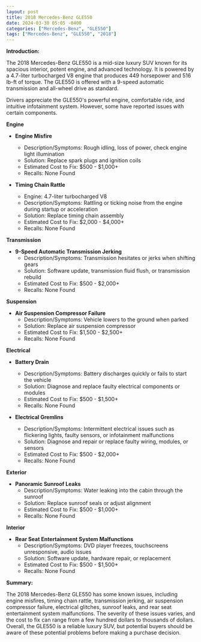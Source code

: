 ```yaml
---
layout: post
title: 2018 Mercedes-Benz GLE550
date: 2024-03-30 05:05 -0400
categories: ["Mercedes-Benz", "GLE550"]
tags: ["Mercedes-Benz", "GLE550", "2018"]
---
```

**Introduction:**

The 2018 Mercedes-Benz GLE550 is a mid-size luxury SUV known for its spacious interior, potent engine, and advanced technology. It is powered by a 4.7-liter turbocharged V8 engine that produces 449 horsepower and 516 lb-ft of torque. The GLE550 is offered with a 9-speed automatic transmission and all-wheel drive as standard.

Drivers appreciate the GLE550's powerful engine, comfortable ride, and intuitive infotainment system. However, some have reported issues with certain components.

**Engine**

* **Engine Misfire**
    * Description/Symptoms: Rough idling, loss of power, check engine light illumination
    * Solution: Replace spark plugs and ignition coils
    * Estimated Cost to Fix: $500 - $1,000+
    * Recalls: None Found

* **Timing Chain Rattle**
    * Engine: 4.7-liter turbocharged V8
    * Description/Symptoms: Rattling or ticking noise from the engine during startup or acceleration
    * Solution: Replace timing chain assembly
    * Estimated Cost to Fix: $2,000 - $4,000+
    * Recalls: None Found

**Transmission**

* **9-Speed Automatic Transmission Jerking**
    * Description/Symptoms: Transmission hesitates or jerks when shifting gears
    * Solution: Software update, transmission fluid flush, or transmission rebuild
    * Estimated Cost to Fix: $500 - $2,000+
    * Recalls: None Found

**Suspension**

* **Air Suspension Compressor Failure**
    * Description/Symptoms: Vehicle lowers to the ground when parked
    * Solution: Replace air suspension compressor
    * Estimated Cost to Fix: $1,500 - $2,500+
    * Recalls: None Found

**Electrical**

* **Battery Drain**
    * Description/Symptoms: Battery discharges quickly or fails to start the vehicle
    * Solution: Diagnose and replace faulty electrical components or modules
    * Estimated Cost to Fix: $500 - $1,500+
    * Recalls: None Found

* **Electrical Gremlins**
    * Description/Symptoms: Intermittent electrical issues such as flickering lights, faulty sensors, or infotainment malfunctions
    * Solution: Diagnose and repair or replace faulty wiring, modules, or sensors
    * Estimated Cost to Fix: $500 - $2,000+
    * Recalls: None Found

**Exterior**

* **Panoramic Sunroof Leaks**
    * Description/Symptoms: Water leaking into the cabin through the sunroof
    * Solution: Replace sunroof seals or adjust alignment
    * Estimated Cost to Fix: $500 - $1,000+
    * Recalls: None Found

**Interior**

* **Rear Seat Entertainment System Malfunctions**
    * Description/Symptoms: DVD player freezes, touchscreens unresponsive, audio issues
    * Solution: Software update, hardware repair, or replacement
    * Estimated Cost to Fix: $500 - $1,500+
    * Recalls: None Found

**Summary:**

The 2018 Mercedes-Benz GLE550 has some known issues, including engine misfires, timing chain rattle, transmission jerking, air suspension compressor failure, electrical glitches, sunroof leaks, and rear seat entertainment system malfunctions. The severity of these issues varies, and the cost to fix can range from a few hundred dollars to thousands of dollars. Overall, the GLE550 is a reliable luxury SUV, but potential buyers should be aware of these potential problems before making a purchase decision.
